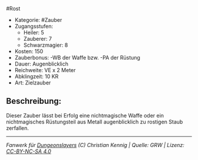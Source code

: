 #Rost  
- Kategorie: #Zauber  
- Zugangsstufen:  
  - Heiler: 5  
  - Zauberer: 7  
  - Schwarzmagier: 8  
- Kosten: 150  
- Zauberbonus: -WB der Waffe bzw. -PA der Rüstung  
- Dauer: Augenblicklich  
- Reichweite: VE x 2 Meter  
- Abklingzeit: 10 KR  
- Art: Zielzauber     

## Beschreibung:
Dieser Zauber lässt bei Erfolg eine nichtmagische Waffe oder ein nichtmagisches Rüstungsteil aus Metall augenblicklich zu rostigen Staub zerfallen.


___
*Fanwerk für [Dungeonslayers](https://www.dungeonslayers.net/) (C) Christian Kennig | Quelle: GRW | Lizenz: [CC-BY-NC-SA 4.0](https://creativecommons.org/licenses/by-nc-sa/4.0/deed.de)*